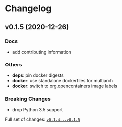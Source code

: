 # Changelog

## v0.1.5 (2020-12-26)

### Docs

- add contributing information

### Others

- **deps**: pin docker digests
- **docker**: use standalone dockerfiles for multiarch
- **docker**: switch to org.opencontainers image labels

### Breaking Changes

- drop Python 3.5 support

Full set of changes: [`v0.1.4...v0.1.5`](https://github.com/thegeeklab/docker-tidy/compare/v0.1.4...v0.1.5)
